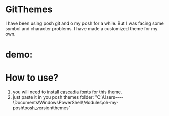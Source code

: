 # GitThemes
I have been using posh git and o my posh for a while. But I was facing some symbol and character  problems. I have made a customized theme for my own. 
# demo:

# How to use?
1. you will need to install <a href="https://github.com/microsoft/cascadia-code/releases">cascadia fonts</a> for this theme.
2. just paste it in you posh themes folder:
"C:\Users\----\Documents\WindowsPowerShell\Modules\oh-my-posh\posh_version\themes"

